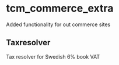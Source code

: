 # tcm_commerce_extra
Added functionality for out commerce sites

## Taxresolver
Tax resolver for Swedish 6% book VAT
